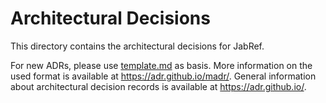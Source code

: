 # Architectural Decisions

This directory contains the architectural decisions for JabRef.

For new ADRs, please use [template.md](template.md) as basis.
More information on the used format is available at <https://adr.github.io/madr/>.
General information about architectural decision records is available at <https://adr.github.io/>.
